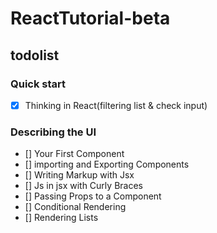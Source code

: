 # ReactTutorial-beta

## todolist
### Quick start
   - [x] Thinking in React(filtering list & check input)
   
### Describing the UI
   - [] Your First Component
   - [] importing and Exporting Components
   - [] Writing Markup with Jsx
   - [] Js in jsx with Curly Braces
   - [] Passing Props to a Component
   - [] Conditional Rendering
   - [] Rendering Lists
